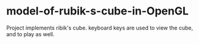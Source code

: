 # model-of-rubik-s-cube-in-OpenGL
Project implements ribik's cube. keyboard keys are used to view the cube, and to play as well.
